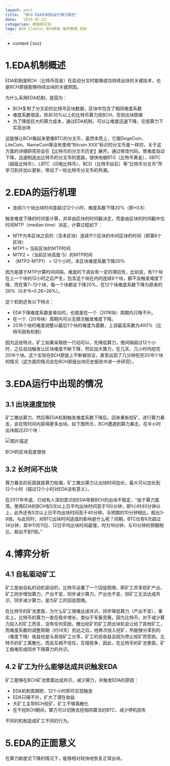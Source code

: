 ```yaml
---
layout: post
title:  "BCH EDA机制和运行情况报告"
date:   2019-05-22
categories: 教程和实验
tags: BCH Clashic BCH原链 操作教程 EDA
---
```


* content
{:toc}

# 1.EDA机制概述

EDA机制是BCH（比特币现金）在启动分叉时能够成功持续出块的关键技术，也是BCH原链能够持续出块的关键原因。

为什么采用EDA机制，是因为：

* BCH复制了分叉前的比特币区块数据，区块中包含了相同难度系数
* 难度系数很高，除非30%以上的比特币算力挖BCH，否则出块困难
* 为了降低巨大的算力成本，通过EDA机制，可以让难度迅速下降，在低算力下实现出块

这能够让BCH看起来更像BTC的分叉币，虽然本质上，它跟DogeCoin、LiteCoin、NameCoin等没有使用“Bitcoin XXX”标识的分叉币是一样的，关于这方面的详细研究将会在【比特币的分叉币历史】展开。通过修改代码，使难度自动下降，迅速制造出比特币的分叉币的思路，很快地被BTG（比特币黄金）、SBTC（超级比特币）、LBTC（闪电比特币）、BCD（比特币钻石）等“比特币分叉币”所学习到并加以更新，带动了一轮比特币分叉币的热潮。

# 2.EDA的运行机理

* 连续六个块出块时间差超过12个小时，难度系数下降20%（即*0.8）

触发难度下降的时间差计算，并非由区块的时间戳决定，而是由区块的时间戳中位时间MTP（median time）决定，计算过程如下：

* MTP为本区块之前的（含本区块）连续11个区块的中间区块的时间（即第6个区块）
* MTP1 = 当前区块的MTP时间
* MTP2 =（当前区块高度-5）的MTP时间
* （MTP2-MTP1） > 12个小时，本区块难度系数下降20%

因为是基于MTP计算时间间隔，难度的下调会有一定的滞后性，比如说，有1个块在上一个块的12小时之后产生，包含这个块在内的连续6个块，都不会触发难度下降，而在第7~12个块，每一个块都会下降20%，在12个块难度系数下降为原来的26%（0.8^6=0.26=26%）。

这个机制还有以下特点：

* EDA下降难度系数是单向的，也就是在一个（2016块）周期内只降不升。
* 在一个（2016块）周期内可以无限次触发难度下降。
* 2016个块的难度调整以最后1个块的难度为基数，上调最高系数为400%（比特币固有机制）

因为这些特点，矿工如果采取统一行动可以，先降低算力，使间隔超过12个小时，之后自动触发让区块难度不断下降，然后加大算力，在几天、几小时内挖完2016个块。这个实验在BCH原链上不断被验证，甚至出现了几分钟挖完2016个块的情况（这方面的情况会在BCH原链出块历史报告中进一步研究）。


# 3.EDA运行中出现的情况

## 3.1 出块速度加快
矿工撤出算力，然后等EDA机制触发难度系数下降后，回来重新挖矿，进行算力暴击，会在短时间内获得更多出块。如下图所示，BCH遭遇到算力暴击，在半小时出块超过20个块：

![图片描述](https://bitcoincashcn.github.io/pic/BCH-eda.jpg)

BCH的区块高度很快

## 3.2 长时间不出块
算力暴击的反面就是算力枯竭，矿工撤出算力让出块时间加长，最大可以加长到12个小时（超过12个小时对EDA没有意义）。

在2017年年底，已经有人深刻意识到EDA导致BCH的出块不稳定，“由于算力震荡，使用EDA的BCH有5次以上日平均出块时间高于100分钟，即1小时40分钟以上，此外还有5次以上日平均出块时间高于40分钟，与预期的10分钟相比，超出3-9倍。与此同时，对BTC出块时间造成的影响是什么呢？同期，BTC仅有6次超过14分钟，其中11月11日、12日平均出块时间最慢，均为18分钟，与10分钟的预期相比，超出不到1倍。”

# 4.博弈分析

## 4.1 自私驱动矿工

矿工是由自私的动机驱动的，比特币设置了一个囚徒困境，即矿工共享挖矿产出，矿工同步增加算力，产出不变，同步减少算力，产出也不变，但矿工无法达成共识，同步减少算力，是为矿工的囚徒困境。

在比特币的矿池里面，为什么矿工很难达成共识，同步降低算力（产出不变），事实上，比特币的算力一直在稳步增长，类似于军备竞赛。因为比特币，对于减少算力投入的矿工而言，没有任何奖励，撤出挖矿的矿工把出块机会让给了其他矿工，而难度系数的调整周期（约14天）到达之后，他再次投入挖矿，所能够分享到的（难度下降）收益也是与其他矿工分享。矿工的总收益会因为停止挖矿而受损。比特币的矿工离散化，而且互相不信任，互相竞争，因此，在比特币的矿池里面，矿工极难形成同步下降算力的共识。

## 4.2 矿工为什么能够达成共识触发EDA

矿工能够在BCH矿池里面达成共识，减少算力，并触发EDA的原因：

* EDA机制周期短，12个小时即可实现触发
* EDA只降不升，扩大了潜在收益
* 大矿工主导BCH挖矿，矿工不够离散化
* 在不挖BCH期间，算力可以切换去挖相同算法的BTC，减少停机损失

不同的机制造成矿工不同的行为。

# 5.EDA的正面意义

在算力断崖式下降的情况下，能够相对较快地恢复正常出块。




